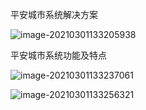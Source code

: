 平安城市系统解决方案

![image-20210301133205938](http://lovebetterworld.com/image-20210301133205938.png)



平安城市系统功能及特点

![image-20210301133237061](http://lovebetterworld.com/image-20210301133237061.png)



![image-20210301133256321](http://lovebetterworld.com/image-20210301133256321.png)